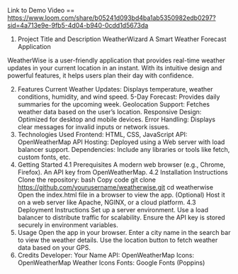 Link to Demo Video == https://www.loom.com/share/b05241d093bd4ba1ab5350982edb0297?sid=4a713e9e-9fb5-4d04-b940-0cdd1d5673da
1. Project Title and Description
WeatherWizard
A Smart Weather Forecast Application

WeatherWise is a user-friendly application that provides real-time weather updates in your current location in an instant. With its intuitive design and powerful features, it helps users plan their day with confidence.

2. Features
Current Weather Updates: Displays temperature, weather conditions, humidity, and wind speed.
5-Day Forecast: Provides daily summaries for the upcoming week.
Geolocation Support: Fetches weather data based on the user’s location.
Responsive Design: Optimized for desktop and mobile devices.
Error Handling: Displays clear messages for invalid inputs or network issues.
3. Technologies Used
Frontend: HTML, CSS, JavaScript
API: OpenWeatherMap API
Hosting: Deployed using a Web server with load balancer support.
Dependencies: Include any libraries or tools like fetch, custom fonts, etc.
4. Getting Started
4.1 Prerequisites
A modern web browser (e.g., Chrome, Firefox).
An API key from OpenWeatherMap.
4.2 Installation Instructions
Clone the repository:
bash
Copy code
git clone https://github.com/yourusername/weatherwise.git
cd weatherwise
Open the index.html file in a browser to view the app.
(Optional) Host it on a web server like Apache, NGINX, or a cloud platform.
4.3 Deployment Instructions
Set up a server environment.
Use a load balancer to distribute traffic for scalability.
Ensure the API key is stored securely in environment variables.
5. Usage
Open the app in your browser.
Enter a city name in the search bar to view the weather details.
Use the location button to fetch weather data based on your GPS.
7. Credits
Developer: Your Name
API: OpenWeatherMap
Icons: OpenWeatherMap Weather Icons
Fonts: Google Fonts (Poppins)

